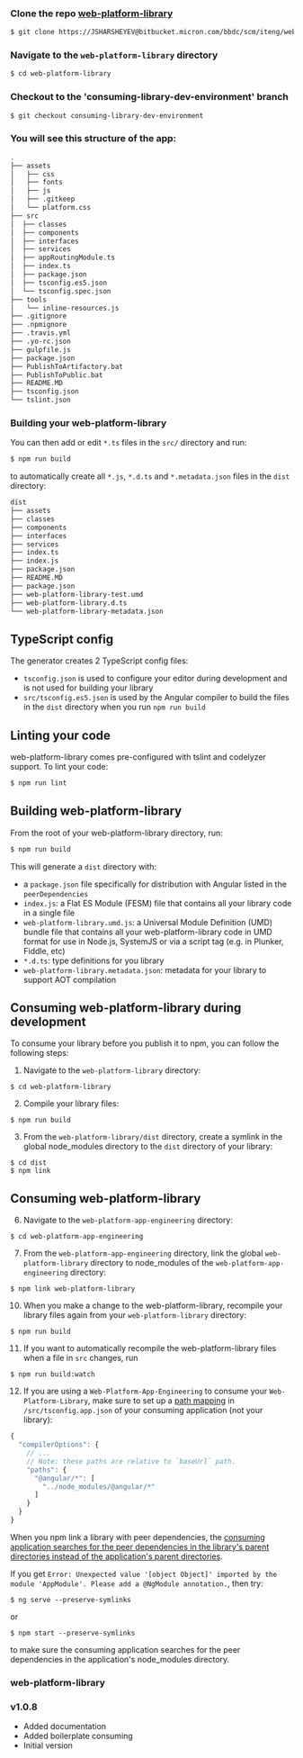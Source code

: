### Clone the repo [web-platform-library](https://bitbucket.micron.com/bbdc/projects/ITENG/repos/web-platform-library/browse)

```bash
$ git clone https://JSHARSHEYEV@bitbucket.micron.com/bbdc/scm/iteng/web-platform-library.git
```
### Navigate to the `web-platform-library` directory

```bash
$ cd web-platform-library
```

### Checkout to the 'consuming-library-dev-environment' branch 

```bash
$ git checkout consuming-library-dev-environment
```

### You will see this structure of the app:

```bash
.
├── assets
│   ├── css
│   ├── fonts
│   ├── js
│   ├── .gitkeep
│   └── platform.css
├── src
│  ├── classes
│  ├── components
│  ├── interfaces
│  ├── services
│  ├── appRoutingModule.ts
│  ├── index.ts
│  ├── package.json
│  ├── tsconfig.es5.json
│  └── tsconfig.spec.json
├── tools
│   └── inline-resources.js
├── .gitignore
├── .npmignore	
├── .travis.yml
├── .yo-rc.json	
├── gulpfile.js	
├── package.json	
├── PublishToArtifactory.bat	
├── PublishToPublic.bat	
├── README.MD
├── tsconfig.json	
└── tslint.json

```
### Building your web-platform-library
You can then add or edit `*.ts` files in the `src/` directory and run:

```bash
$ npm run build
```

to automatically create all `*.js`, `*.d.ts` and `*.metadata.json` files in the `dist` directory:

```bash
dist
├── assets
├── classes
├── components
├── interfaces
├── services
├── index.ts
├── index.js
├── package.json
├── README.MD
├── package.json
├── web-platform-library-test.umd
├── web-platform-library.d.ts
└── web-platform-library-metadata.json
```

## TypeScript config

The generator creates 2 TypeScript config files:

- `tsconfig.json` is used to configure your editor during development and is not used for building your library
- `src/tsconfig.es5.json` is used by the Angular compiler to build the files in the `dist` directory when you run `npm run build`

## Linting your code

web-platform-library comes pre-configured with tslint and codelyzer support. To lint your code:

```bash
$ npm run lint
```

## Building web-platform-library

From the root of your web-platform-library directory, run:

```bash
$ npm run build
```

This will generate a `dist` directory with:

- a `package.json` file specifically for distribution with Angular listed in the `peerDependencies`
- `index.js`: a Flat ES Module (FESM) file that contains all your library code in a single file
- `web-platform-library.umd.js`: a Universal Module Definition (UMD) bundle file that contains all your web-platform-library code in UMD format for use in Node.js, SystemJS or via a script tag (e.g. in Plunker, Fiddle, etc)
- `*.d.ts`: type definitions for you library
- `web-platform-library.metadata.json`: metadata for your library to support AOT compilation 

## Consuming web-platform-library during development

To consume your library before you publish it to npm, you can follow the following steps:

1. Navigate to the `web-platform-library` directory:
  ```
  $ cd web-platform-library
  ```
  
2. Compile your library files:
  ```
  $ npm run build
  ```
  
3. From the `web-platform-library/dist` directory, create a symlink in the global node_modules directory to the `dist` directory of your library:
  ```
  $ cd dist
  $ npm link
  ```
## Consuming web-platform-library
6. Navigate to the `web-platform-app-engineering` directory:
  ```
  $ cd web-platform-app-engineering
  ``` 
    

7. From the `web-platform-app-engineering` directory, link the global `web-platform-library` directory to node_modules of the `web-platform-app-engineering` directory:
  ```
  $ npm link web-platform-library
  ```

10. When you make a change to the web-platform-library, recompile your library files again from your `web-platform-library` directory:
  ```
  $ npm run build
  ```
    
11. If you want to automatically recompile the web-platform-library files when a file in `src` changes, run
  ```
  $ npm run build:watch
  ```
  
12. If you are using a `Web-Platform-App-Engineering` to consume your `Web-Platform-Library`, make sure to set up a [path mapping](https://github.com/angular/angular-cli/wiki/stories-linked-library#use-typesscript-path-mapping-for-peer-dependencies) in `/src/tsconfig.app.json` of your consuming application (not your library):
  ```typescript
  {
    "compilerOptions": {
      // ...
      // Note: these paths are relative to `baseUrl` path.
      "paths": {
        "@angular/*": [
          "../node_modules/@angular/*"
        ]
      }
    }
  }
  ```
  
When you npm link a library with peer dependencies, the [consuming application searches for the peer dependencies in the library's parent directories instead of the application's parent directories](http://codetunnel.io/you-can-finally-npm-link-packages-that-contain-peer-dependencies).

If you get `Error: Unexpected value '[object Object]' imported by the module 'AppModule'. Please add a @NgModule annotation.`, then try:

```
$ ng serve --preserve-symlinks
```
or

```
$ npm start --preserve-symlinks
```

to make sure the consuming application searches for the peer dependencies in the application's node_modules directory.  
   

### web-platform-library
### v1.0.8

- Added documentation
- Added boilerplate consuming
- Initial version

